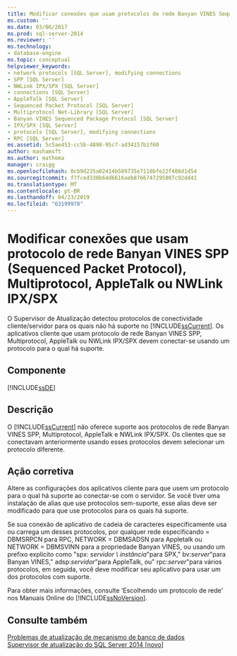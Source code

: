 ```yaml
---
title: Modificar conexões que usam protocolos de rede Banyan VINES Sequenced Packet Protocol (SPP), Multiprotocol, AppleTalk ou NWLink IPX SPX | Microsoft Docs
ms.custom: ''
ms.date: 03/06/2017
ms.prod: sql-server-2014
ms.reviewer: ''
ms.technology:
- database-engine
ms.topic: conceptual
helpviewer_keywords:
- network protocols [SQL Server], modifying connections
- SPP [SQL Server]
- NWLink IPX/SPX [SQL Server]
- connections [SQL Server]
- AppleTalk [SQL Server]
- Sequenced Packet Protocol [SQL Server]
- Multiprotocol Net-Library [SQL Server]
- Banyan VINES Sequenced Package Protocol [SQL Server]
- IPX/SPX [SQL Server]
- protocols [SQL Server], modifying connections
- RPC [SQL Server]
ms.assetid: 5c5ae453-cc5b-4898-95c7-ad34157b1f60
author: mashamsft
ms.author: mathoma
manager: craigg
ms.openlocfilehash: 0cb9d235a02414b589735e7118bfe22f408d1d54
ms.sourcegitcommit: f7fced330b64d6616aeb8766747295807c92dd41
ms.translationtype: MT
ms.contentlocale: pt-BR
ms.lasthandoff: 04/23/2019
ms.locfileid: "63199978"
---
```

# <a name="modify-connections-that-use-banyan-vines-sequenced-packet-protocol-spp-multiprotocol-appletalk-or-nwlink-ipx-spx-network-protocols"></a>Modificar conexões que usam protocolo de rede Banyan VINES SPP (Sequenced Packet Protocol), Multiprotocol, AppleTalk ou NWLink IPX/SPX
  O Supervisor de Atualização detectou protocolos de conectividade cliente/servidor para os quais não há suporte no [!INCLUDE[ssCurrent](../../includes/sscurrent-md.md)]. Os aplicativos cliente que usam protocolo de rede Banyan VINES SPP, Multiprotocol, AppleTalk ou NWLink IPX/SPX devem conectar-se usando um protocolo para o qual há suporte.  
  
## <a name="component"></a>Componente  
 [!INCLUDE[ssDE](../../includes/ssde-md.md)]  
  
## <a name="description"></a>Descrição  
 O [!INCLUDE[ssCurrent](../../includes/sscurrent-md.md)] não oferece suporte aos protocolos de rede Banyan VINES SPP, Multiprotocol, AppleTalk e NWLink IPX/SPX. Os clientes que se conectavam anteriormente usando esses protocolos devem selecionar um protocolo diferente.  
  
## <a name="corrective-action"></a>Ação corretiva  
 Altere as configurações dos aplicativos cliente para que usem um protocolo para o qual há suporte ao conectar-se com o servidor. Se você tiver uma instalação de alias que use protocolos sem-suporte, esse alias deve ser modificado para que use protocolos para os quais há suporte.  
  
 Se sua conexão de aplicativo de cadeia de caracteres especificamente usa ou carrega um desses protocolos, por qualquer rede especificando = DBMSRPCN para RPC, NETWORK = DBMSADSN para Appletalk ou NETWORK = DBMSVINN para a propriedade Banyan VINES, ou usando um prefixo explícito como "spx: *servidor \ instância*"para SPX," bv:*server*"para Banyan VINES," adsp:*servidor*"para AppleTalk, ou" rpc:*server*"para vários protocolos, em seguida, você deve modificar seu aplicativo para usar um dos protocolos com suporte.  
  
 Para obter mais informações, consulte ‘Escolhendo um protocolo de rede’ nos Manuais Online do [!INCLUDE[ssNoVersion](../../includes/ssnoversion-md.md)].  
  
## <a name="see-also"></a>Consulte também  
 [Problemas de atualização de mecanismo de banco de dados](../../../2014/sql-server/install/database-engine-upgrade-issues.md)   
 [Supervisor de atualização do SQL Server 2014 &#91;novo&#93;](sql-server-2014-upgrade-advisor.md)  
  
  

